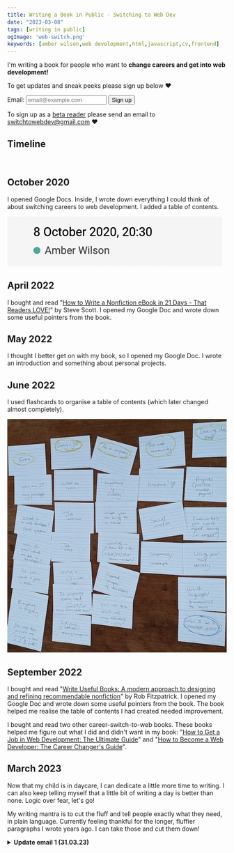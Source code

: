 ```yaml
---
title: Writing a Book in Public - Switching to Web Dev 
date: "2023-03-08"
tags: [writing in public]
ogImage: 'web-switch.png'
keywords: [amber wilson,web development,html,javascript,cv,frontend]
---
```


I'm writing a book for people who want to <strong>change careers and get into web development!</strong>

To get updates and sneak peeks please sign up below <span role="img" aria-label="heart emoji">❤️</span>

<form action="https://mailthis.to/switchtowebdev" method="POST" encType="multipart/form-data">
    <p>
        <label for="email">Email: </label>
        <input type="email" id="email" name="email" maxlength="120" multiple="" placeholder="email@example.com" aria-label="Email Address">
        <input type="hidden" name="_honeypot" value="">
        <label for="send"> </label>
        <input type="submit" id="send" name="contact" value="Sign up">
    </p>
</form>

To sign up as a [beta reader](https://en.wikipedia.org/wiki/Beta_reader) please send an email to <a href="mailto:switchtowebdev@gmail.com?subject=I'd like to help make Switch to Web Dev great!">switchtowebdev@gmail.com</a> <span role="img" aria-label="heart emoji">❤️</span>

<section>

# Timeline
<br>

## October 2020

I opened Google Docs. Inside, I wrote down everything I could think of about switching careers to web development. I added a table of contents.

![Google Docs snippet showing October 2020](img/october-2020.png)

## April 2022

I bought and read "<a href="https://www.amazon.co.uk/gp/product/B00AB77M5S/ref=ppx_yo_dt_b_d_asin_title_o06">How to Write a Nonfiction eBook in 21 Days - That Readers LOVE!</a>" by Steve Scott. I opened my Google Doc and wrote down some useful pointers from the book.

## May 2022 

I thought I better get on with my book, so I opened my Google Doc. I wrote an introduction and something about personal projects.

## June 2022

I used flashcards to organise a table of contents (which later changed almost completely).

![Chapters and subheadings organised onto flashcards](img/book-flashcards.jpg)


## September 2022

I bought and read "<a href="https://www.amazon.co.uk/gp/product/B0983HFQX7/ref=ppx_yo_dt_b_d_asin_title_o00">Write Useful Books: A modern approach to designing and refining recommendable nonfiction</a>" by Rob Fitzpatrick. I opened my Google Doc and wrote down some useful pointers from the book. The book helped me realise the table of contents I had created needed improvement.

I bought and read two other career-switch-to-web books. These books helped me figure out what I did and didn't want in my book: "<a href="https://www.amazon.co.uk/How-Get-Job-Web-Development-ebook/dp/B07FBQXB5X/ref=sr_1_1">How to Get a Job in Web Development: The Ultimate Guide</a>" and "<a href="https://www.amazon.co.uk/gp/product/B079152S5T/ref=ppx_yo_dt_b_d_asin_title_o05">How to Become a Web Developer: The Career Changer's Guide</a>".

## March 2023

Now that my child is in daycare, I can dedicate a little more time to writing. I can also keep telling myself that a little bit of writing a day is better than none. Logic over fear, let's go!

My writing mantra is to cut the fluff and tell people exactly what they need, in plain language. Currently feeling thankful for the longer, fluffier paragraphs I wrote years ago. I can take those and cut them down!

<details>
    <summary><strong>Update email 1 (31.03.23)</strong></summary>

<u>Progress</u>

I have begun to include a mix of personal stories and more factual information.

Even though I know I don't need to yet, I'm worrying about things like how to fit the personal stories around the facts, among other things like tone of voice.

I'm spending lots of time moving chunks of text around and deleting stuff.

I'm finding that I'm not very comfortable writing huge blocks of text without immediately editing them. Going back to the blocks the next day brings me fresh clarity that enables me to edit better!

<u>Sneak Peek</u>

None yet. Maybe next time ;)

<u>Inspiration</u>

I found a good post from [Leo Babauta](https://leobabauta.com/). He says to make writing easier, write for one person only. I'm writing for people who are in the position I was years ago. I'm writing for people who wish for a career change and are interested in becoming a web developer.
</details>
<br>

</section>


